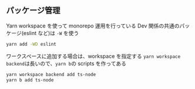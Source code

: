 ## パッケージ管理

Yarn workspace を使って monorepo 運用を行っている
Dev 関係の共通のパッケージ(eslint など)は `-W` を使う

```sh
yarn add -WD eslint
```

ワークスペースに追加する場合は、workspace を指定する
`yarn workspace backend`は長いので、`yarn b`の scripts を作ってある

```sh
yarn workspace backend add ts-node
yarn b add ts-node
```

